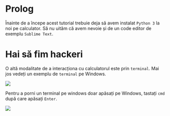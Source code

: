 <!-- ---
layout: default
title: Django Scaffolding
--- -->

# Prolog

Înainte de a începe acest tutorial trebuie deja să avem instalat `Python 3` la noi pe calculator. Să nu uităm că avem nevoie și de un code editor de exemplu `Sublime Text`.


# Hai să fim hackeri

O altă modalitate de a interacționa cu calculatorul este prin `terminal`. Mai jos vedeți un exemplu de `terminal` pe Windows.

<div class="custom-image"><img src="https://raw.githubusercontent.com/girls-go-it/girls-go-it.github.io/master/images/django-scaffold/windows-console.png"></div>

Pentru a porni un terminal pe windows doar apăsați pe Windows, tastați `cmd` după care apăsați `Enter`.

<div class="custom-image"><img src="https://raw.githubusercontent.com/girls-go-it/girls-go-it.github.io/master/images/django-scaffold/windows-console.png"></div>
